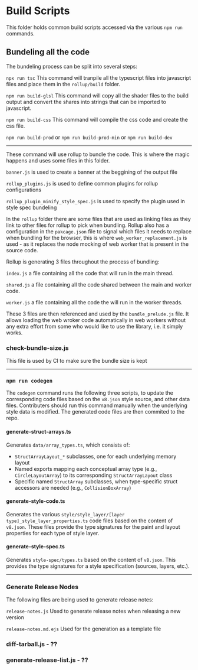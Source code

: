 # Build Scripts
This folder holds common build scripts accessed via the various `npm run` commands.

## Bundeling all the code

The bundeling process can be split into several steps:

`npx run tsc`
This command will tranpile all the typescript files into javascript files and place them in the `rollup/build` folder.

`npm run build-glsl`
This command will copy all the shader files to the build output and convert the shares into strings that can be imported to javascript.

`npm run build-css`
This command will compile the css code and create the css file.

`npm run build-prod` or `npm run build-prod-min` or `npm run build-dev`
<hr>
These command will use rollup to bundle the code. This is where the magic happens and uses some files in this folder.

`banner.js` is used to create a banner at the beggining of the output file

`rollup_plugins.js` is used to define common plugins for rollup configurations

`rollup_plugin_minify_style_spec.js` is used to specify the plugin used in style spec bundeling

In the `rollup` folder there are some files that are used as linking files as they link to other files for rollup to pick when bundling.
Rollup also has a configuration in the `pakcage.json` file to signal which files it needs to replace when bundling for the browser, this is where `web_worker_replacement.js` is used - as it replaces the node mocking of web worker that is present in the source code.

Rollup is generating 3 files throughout the process of bundling: 

`index.js` a file containing all the code that will run in the main thread. 

`shared.js` a file containing all the code shared between the main and worker code.

`worker.js` a file containing all the code the will run in the worker threads.

These 3 files are then referenced and used by the `bundle_prelude.js` file. It allows loading the web wroker code automatically in web workers without any extra effort from some who would like to use the library, i.e. it simply works.

### check-bundle-size.js
This file is used by CI to make sure the bundle size is kept 

<hr>

### `npm run codegen`
The `codegen` command runs the following three scripts, to update the corresponding code files based on the `v8.json` style source, and other data files. Contributers should run this command manually when the underlying style data is modified. The generated code files are then commited to the repo.
#### generate-struct-arrays.ts		
Generates `data/array_types.ts`, which consists of:
 - `StructArrayLayout_*` subclasses, one for each underlying memory layout
 - Named exports mapping each conceptual array type (e.g., `CircleLayoutArray`) to its corresponding `StructArrayLayout` class
 - Specific named `StructArray` subclasses, when type-specific struct accessors are needed (e.g., `CollisionBoxArray`)
#### generate-style-code.ts			
Generates the various `style/style_layer/[layer type]_style_layer_properties.ts` code files based on the content of `v8.json`. These files provide the type signatures for the paint and layout properties for each type of style layer.
#### generate-style-spec.ts			
Generates `style-spec/types.ts` based on the content of `v8.json`. This provides the type signatures for a style specification (sources, layers, etc.).
<hr>

### Generate Release Nodes
The following files are being used to generate release notes:

`release-notes.js` Used to generate release notes when releasing a new version

`release-notes.md.ejs` Used for the generation as a template file


### diff-tarball.js - ??
### generate-release-list.js - ??